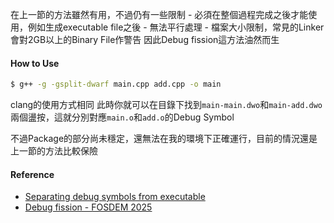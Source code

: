 在上一節的方法雖然有用，不過仍有一些限制
	- 必須在整個過程完成之後才能使用，例如生成executable file之後
	- 無法平行處理
	- 檔案大小限制，常見的Linker會對2GB以上的Binary File作警告
因此Debug fission這方法油然而生

#### How to Use
``` bash
$ g++ -g -gsplit-dwarf main.cpp add.cpp -o main
```
clang的使用方式相同
此時你就可以在目錄下找到`main-main.dwo`和`main-add.dwo`兩個盪按，這就分別對應`main.o`和`add.o`的Debug Symbol

不過Package的部分尚未穩定，還無法在我的環境下正確運行，目前的情況還是上一節的方法比較保險
#### Reference
- [Separating debug symbols from executable](https://www.tweag.io/blog/2023-11-23-debug-fission/)
- [Debug fission - FOSDEM 2025](https://archive.fosdem.org/2025/events/attachments/fosdem-2025-5089-debug-fission-separating-debug-symbols-from-executables/slides/238310/Debug_fis_gZQOoQa.pdf)

